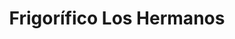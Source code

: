 ---
title: "Frigorífico Los Hermanos"
url: /ciudad-autonoma-de-buenos-aires/frigorifico-los-hermanos/
shop: Metzgerei
---